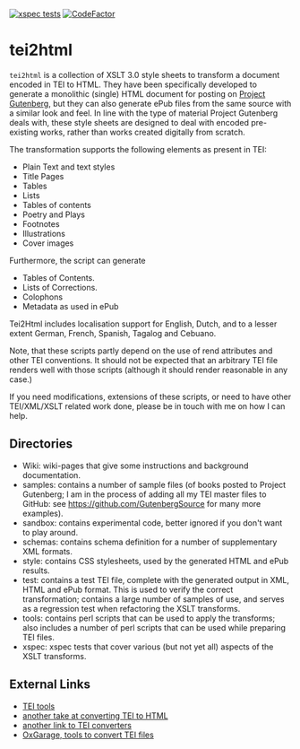 
[![xspec tests](https://github.com/jhellingman/tei2html/actions/workflows/test.yml/badge.svg)](https://github.com/jhellingman/tei2html/actions/workflows/test.yml)
[![CodeFactor](https://www.codefactor.io/repository/github/jhellingman/tei2html/badge)](https://www.codefactor.io/repository/github/jhellingman/tei2html)

# tei2html

`tei2html` is a collection of XSLT 3.0 style sheets to transform a document encoded in TEI to HTML. 
They have been specifically developed to generate a monolithic (single) HTML document for posting on 
[Project Gutenberg](http://www.gutenberg.org/), but they can also generate ePub files from the same 
source with a similar look and feel. In line with the type of material Project Gutenberg deals with, these 
style sheets are designed to deal with encoded pre-existing works, rather than works created digitally from scratch.

The transformation supports the following elements as present in TEI:

  * Plain Text and text styles
  * Title Pages
  * Tables
  * Lists
  * Tables of contents
  * Poetry and Plays
  * Footnotes
  * Illustrations
  * Cover images

Furthermore, the script can generate

  * Tables of Contents.
  * Lists of Corrections.
  * Colophons
  * Metadata as used in ePub

Tei2Html includes localisation support for English, Dutch, and to a lesser extent German, French, Spanish, 
Tagalog and Cebuano.

Note, that these scripts partly depend on the use of rend attributes and other TEI conventions. It should 
not be expected that an arbitrary TEI file renders well with those scripts (although it should render 
reasonable in any case.)

If you need modifications, extensions of these scripts, or need to have other TEI/XML/XSLT related work 
done, please be in touch with me on how I can help.

## Directories

  * Wiki: wiki-pages that give some instructions and background documentation.
  * samples: contains a number of sample files (of books posted to Project Gutenberg; I am in the process of adding all
    my TEI master files to GitHub: see https://github.com/GutenbergSource for many more examples).
  * sandbox: contains experimental code, better ignored if you don't want to play around.
  * schemas: contains schema definition for a number of supplementary XML formats.
  * style: contains CSS stylesheets, used by the generated HTML and ePub results.
  * test: contains a test TEI file, complete with the generated output in XML, HTML and ePub format. This
    is used to verify the correct transformation; contains a large number of samples of use, and serves as
    a regression test when refactoring the XSLT transforms.
  * tools: contains perl scripts that can be used to apply the transforms; also includes a number of perl scripts
    that can be used while preparing TEI files.
  * xspec: xspec tests that cover various (but not yet all) aspects of the XSLT transforms.

## External Links

  * [TEI tools](http://www.tei-c.org/Tools/)
  * [another take at converting TEI to HTML](http://www.tei-c.org/Tools/Stylesheets/)
  * [another link to TEI converters](http://wiki.tei-c.org/index.php/Tei-xsl)
  * [OxGarage, tools to convert TEI files](http://www.oucs.ox.ac.uk/oxgarage/)
